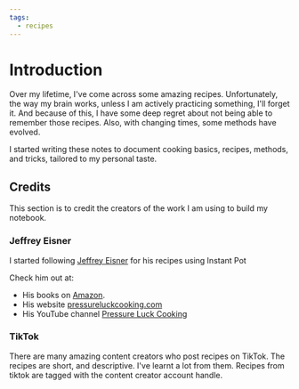 ```yaml
---
tags:
  - recipes
---
```


# Introduction

Over my lifetime, I've come across some amazing recipes. Unfortunately, the way my brain works, unless I am actively practicing something, I'll forget it. And because of this, I have some deep regret about not being able to remember those recipes. Also, with changing times, some methods have evolved.

I started writing these notes to document cooking basics, recipes, methods, and tricks, tailored to my personal taste.

## Credits

This section is to credit the creators of the work I am using to build my notebook.

### Jeffrey Eisner

I started following [Jeffrey Eisner](https://www.amazon.com/stores/author/B07YC4XQGN/about) for his recipes using Instant Pot

Check him out at:

* His books on [Amazon](https://www.amazon.com/stores/author/B07YC4XQGN/allbooks).
* His website [pressureluckcooking.com](https://pressureluckcooking.com/)
* His YouTube channel [Pressure Luck Cooking](https://www.youtube.com/c/PressureLuck)

### TikTok

There are many amazing content creators who post recipes on TikTok. The recipes are short, and descriptive. I've learnt a lot from them. Recipes from tiktok are tagged with the content creator account handle.

